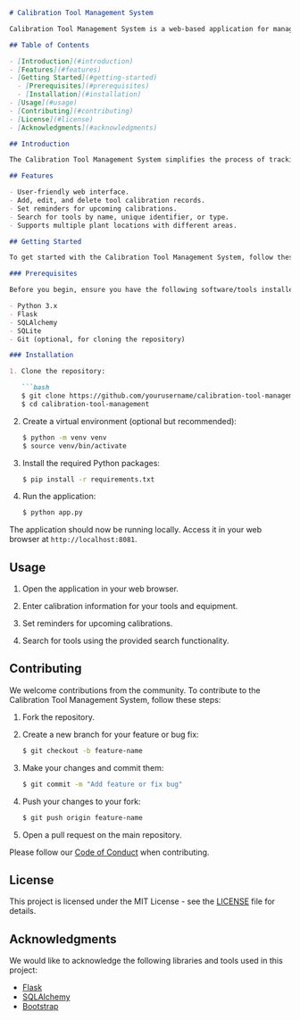 ```markdown
# Calibration Tool Management System

Calibration Tool Management System is a web-based application for managing and tracking the calibration status of tools and equipment in an industrial setting.

## Table of Contents

- [Introduction](#introduction)
- [Features](#features)
- [Getting Started](#getting-started)
  - [Prerequisites](#prerequisites)
  - [Installation](#installation)
- [Usage](#usage)
- [Contributing](#contributing)
- [License](#license)
- [Acknowledgments](#acknowledgments)

## Introduction

The Calibration Tool Management System simplifies the process of tracking and managing tool calibration data in industrial plants. It allows users to enter calibration information, set reminders for upcoming calibrations, and search for tools based on various criteria.

## Features

- User-friendly web interface.
- Add, edit, and delete tool calibration records.
- Set reminders for upcoming calibrations.
- Search for tools by name, unique identifier, or type.
- Supports multiple plant locations with different areas.

## Getting Started

To get started with the Calibration Tool Management System, follow these steps:

### Prerequisites

Before you begin, ensure you have the following software/tools installed:

- Python 3.x
- Flask
- SQLAlchemy
- SQLite
- Git (optional, for cloning the repository)

### Installation

1. Clone the repository:

   ```bash
   $ git clone https://github.com/yourusername/calibration-tool-management.git
   $ cd calibration-tool-management
   ```

2. Create a virtual environment (optional but recommended):

   ```bash
   $ python -m venv venv
   $ source venv/bin/activate
   ```

3. Install the required Python packages:

   ```bash
   $ pip install -r requirements.txt
   ```

4. Run the application:

   ```bash
   $ python app.py
   ```

The application should now be running locally. Access it in your web browser at `http://localhost:8081`.

## Usage

1. Open the application in your web browser.

2. Enter calibration information for your tools and equipment.

3. Set reminders for upcoming calibrations.

4. Search for tools using the provided search functionality.

## Contributing

We welcome contributions from the community. To contribute to the Calibration Tool Management System, follow these steps:

1. Fork the repository.

2. Create a new branch for your feature or bug fix:

   ```bash
   $ git checkout -b feature-name
   ```

3. Make your changes and commit them:

   ```bash
   $ git commit -m "Add feature or fix bug"
   ```

4. Push your changes to your fork:

   ```bash
   $ git push origin feature-name
   ```

5. Open a pull request on the main repository.

Please follow our [Code of Conduct](CODE_OF_CONDUCT.md) when contributing.

## License

This project is licensed under the MIT License - see the [LICENSE](LICENSE) file for details.

## Acknowledgments

We would like to acknowledge the following libraries and tools used in this project:

- [Flask](https://flask.palletsprojects.com/)
- [SQLAlchemy](https://www.sqlalchemy.org/)
- [Bootstrap](https://getbootstrap.com/)
```
